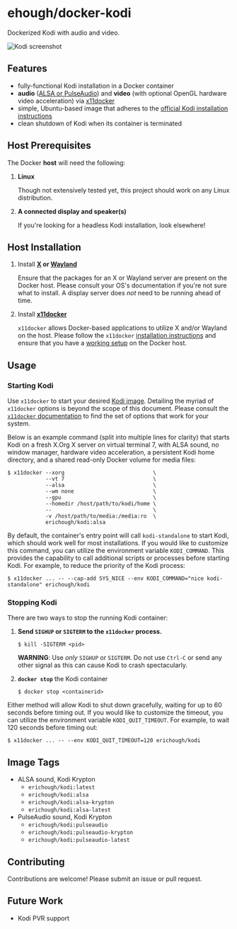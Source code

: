 # ehough/docker-kodi

Dockerized Kodi with audio and video.

![Kodi screenshot](https://kodi.wiki/images/3/33/Estuary-home.jpg "Kodi screenshot")

## Features

* fully-functional Kodi installation in a Docker container
* **audio** ([ALSA or PulseAudio](https://kodi.wiki/view/Linux_audio)) and **video** (with optional OpenGL hardware video acceleration) via [x11docker](https://github.com/mviereck/x11docker/)
* simple, Ubuntu-based image that adheres to the [official Kodi installation instructions](https://kodi.wiki/view/HOW-TO:Install_Kodi_for_Linux#Installing_Kodi_on_Ubuntu-based_distributions)
* clean shutdown of Kodi when its container is terminated

## Host Prerequisites

The Docker **host** will need the following:

1. **Linux**

   Though not extensively tested yet, this project should work on any Linux distribution.
   
1. **A connected display and speaker(s)**

   If you're looking for a headless Kodi installation, look elsewhere!
   
## Host Installation

1. Install **[X](https://www.x.org/) or [Wayland](https://wayland.freedesktop.org/)**

   Ensure that the packages for an X or Wayland server are present on the Docker host. Please consult your OS's documentation if you're not sure what to install. A display server does *not* need to be running ahead of time.

1. Install **[x11docker](https://github.com/mviereck/x11docker/)**

   `x11docker` allows Docker-based applications to utilize X and/or Wayland on the host. Please follow the `x11docker` [installation instructions](https://github.com/mviereck/x11docker#installation) and ensure that you have a [working setup](https://github.com/mviereck/x11docker#examples) on the Docker host.
       
## Usage


### Starting Kodi

Use `x11docker` to start your desired [Kodi image](#image-tags). Detailing the myriad of `x11docker` options is beyond the scope of this document. Please consult the [`x11docker` documentation](https://github.com/mviereck/x11docker/) to find the set of options that work for your system.

Below is an example command (split into multiple lines for clarity) that starts Kodi on a fresh X.Org X server on virtual terminal 7, with ALSA sound, no window manager, hardware video acceleration, a persistent Kodi home directory, and a shared read-only Docker volume for media files:

    $ x11docker --xorg                            \
                --vt 7                            \
                --alsa                            \
                --wm none                         \                
                --gpu                             \
                --homedir /host/path/to/kodi/home \
                --                                \
                -v /host/path/to/media:/media:ro  \
                erichough/kodi:alsa
                            
By default, the container's entry point will call `kodi-standalone` to start Kodi, which should work well for most installations. If you would like to customize this command, you can utilize the environment variable `KODI_COMMAND`.
This provides the capability to call additional scripts or processes before starting Kodi. For example, to reduce
the priority of the Kodi process:

    $ x11docker ... -- --cap-add SYS_NICE --env KODI_COMMAND="nice kodi-standalone" erichough/kodi

### Stopping Kodi

There are two ways to stop the running Kodi container:

1. **Send `SIGHUP` or `SIGTERM` to the `x11docker` process.** 

       $ kill -SIGTERM <pid>

   **WARNING**: Use *only* `SIGHUP` or `SIGTERM`. Do not use `Ctrl-C` or send any other signal as this can cause Kodi to crash spectacularly.
   
1. **`docker stop`** the Kodi container

       $ docker stop <containerid>
       
Either method will allow Kodi to shut down gracefully, waiting for up to 60 seconds before timing out. If you would
like to customize the timeout, you can utilize the environment variable `KODI_QUIT_TIMEOUT`. For example, to wait
120 seconds before timing out:

    $ x11docker ... -- --env KODI_QUIT_TIMEOUT=120 erichough/kodi

## Image Tags

* ALSA sound, Kodi Krypton
  * `erichough/kodi:latest`
  * `erichough/kodi:alsa`
  * `erichough/kodi:alsa-krypton`
  * `erichough/kodi:alsa-latest`
* PulseAudio sound, Kodi Krypton
  * `erichough/kodi:pulseaudio`
  * `erichough/kodi:pulseaudio-krypton`
  * `erichough/kodi:pulseaudio-latest`

## Contributing

Contributions are welcome! Please submit an issue or pull request.

## Future Work

* Kodi PVR support